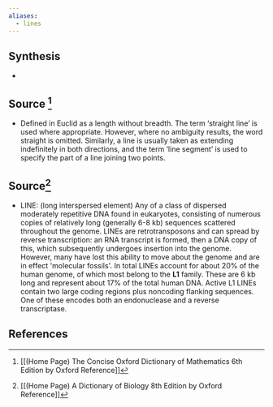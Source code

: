 ```yaml
---
aliases:
  - lines
---
```

## Synthesis
- 
## Source [^1]
- Defined in Euclid as a length without breadth. The term ‘straight line’ is used where appropriate. However, where no ambiguity results, the word straight is omitted. Similarly, a line is usually taken as extending indefinitely in both directions, and the term ‘line segment’ is used to specify the part of a line joining two points.
## Source[^2]
- LINE: (long interspersed element) Any of a class of dispersed moderately repetitive DNA found in eukaryotes, consisting of numerous copies of relatively long (generally 6-8 kb) sequences scattered throughout the genome. LINEs are retrotransposons and can spread by reverse transcription: an RNA transcript is formed, then a DNA copy of this, which subsequently undergoes insertion into the genome. However, many have lost this ability to move about the genome and are in effect 'molecular fossils'. In total LINEs account for about $20 \%$ of the human genome, of which most belong to the $\mathbf{L 1}$ family. These are 6 kb long and represent about $17 \%$ of the total human DNA. Active L1 LINEs contain two large coding regions plus noncoding flanking sequences. One of these encodes both an endonuclease and a reverse transcriptase.
## References

[^1]: [[(Home Page) The Concise Oxford Dictionary of Mathematics 6th Edition by Oxford Reference]]
[^2]: [[(Home Page) A Dictionary of Biology 8th Edition by Oxford Reference]]